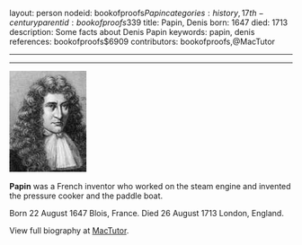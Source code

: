 layout: person
nodeid: bookofproofs$Papin
categories: history,17th-century
parentid: bookofproofs$339
title: Papin, Denis
born: 1647
died: 1713
description: Some facts about Denis Papin
keywords: papin, denis
references: bookofproofs$6909
contributors: bookofproofs,@MacTutor

---


---

![Papin.jpg](https://github.com/bookofproofs/bookofproofs.github.io/blob/main/_sources/_assets/images/portraits/Papin.jpg?raw=true)

**Papin** was a French inventor who worked on the steam engine and invented the pressure cooker and the paddle boat.

Born 22 August 1647 Blois, France. Died 26 August 1713 London, England.


View full biography at [MacTutor](https://mathshistory.st-andrews.ac.uk/Biographies/Papin/).